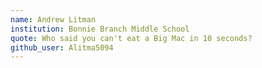 ```yaml
---
name: Andrew Litman
institution: Bonnie Branch Middle School
quote: Who said you can't eat a Big Mac in 10 seconds?
github_user: Alitma5094
---
```

